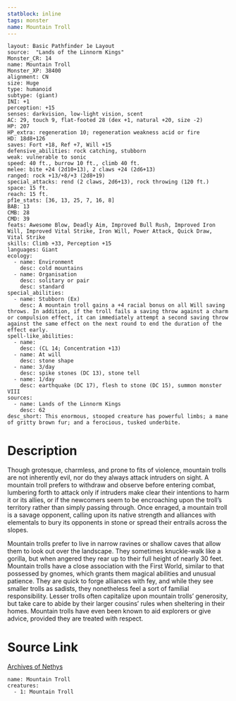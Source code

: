 ```yaml
---
statblock: inline
tags: monster
name: Mountain Troll
---
```

```statblock
layout: Basic Pathfinder 1e Layout
source:  "Lands of the Linnorm Kings"
Monster_CR: 14
name: Mountain Troll
Monster_XP: 38400
alignment: CN
size: Huge
type: humanoid
subtype: (giant)
INI: +1
perception: +15
senses: darkvision, low-light vision, scent
AC: 29, touch 9, flat-footed 28 (dex +1, natural +20, size -2)
HP: 207
HP_extra: regeneration 10; regeneration weakness acid or fire
HD: 18d8+126
saves: Fort +18, Ref +7, Will +15
defensive_abilities: rock catching, stubborn
weak: vulnerable to sonic
speed: 40 ft., burrow 10 ft., climb 40 ft.
melee: bite +24 (2d10+13), 2 claws +24 (2d6+13)
ranged: rock +13/+8/+3 (2d8+19)
special_attacks: rend (2 claws, 2d6+13), rock throwing (120 ft.)
space: 15 ft.
reach: 15 ft.
pf1e_stats: [36, 13, 25, 7, 16, 8]
BAB: 13
CMB: 28
CMD: 39
feats: Awesome Blow, Deadly Aim, Improved Bull Rush, Improved Iron Will, Improved Vital Strike, Iron Will, Power Attack, Quick Draw, Vital Strike
skills: Climb +33, Perception +15
languages: Giant
ecology:
  - name: Environment
    desc: cold mountains
  - name: Organisation
    desc: solitary or pair
    desc: standard
special_abilities:
  - name: Stubborn (Ex)
    desc: A mountain troll gains a +4 racial bonus on all Will saving throws. In addition, if the troll fails a saving throw against a charm or compulsion effect, it can immediately attempt a second saving throw against the same effect on the next round to end the duration of the effect early.
spell-like_abilities:
  - name:
    desc: (CL 14; Concentration +13)
  - name: At will
    desc: stone shape
  - name: 3/day
    desc: spike stones (DC 13), stone tell
  - name: 1/day
    desc: earthquake (DC 17), flesh to stone (DC 15), summon monster VIII
sources:
  - name: Lands of the Linnorm Kings
    desc: 62
desc_short: This enormous, stooped creature has powerful limbs; a mane of gritty brown fur; and a ferocious, tusked underbite.
```
# Description
Though grotesque, charmless, and prone to fits of violence, mountain trolls are not inherently evil, nor do they always attack intruders on sight. A mountain troll prefers to withdraw and observe before entering combat, lumbering forth to attack only if intruders make clear their intentions to harm it or its allies, or if the newcomers seem to be encroaching upon the troll’s territory rather than simply passing through. Once enraged, a mountain troll is a savage opponent, calling upon its native strength and alliances with elementals to bury its opponents in stone or spread their entrails across the slopes.

Mountain trolls prefer to live in narrow ravines or shallow caves that allow them to look out over the landscape. They sometimes knuckle-walk like a gorilla, but when angered they rear up to their full height of nearly 30 feet. Mountain trolls have a close association with the First World, similar to that possessed by gnomes, which grants them magical abilities and unusual patience. They are quick to forge alliances with fey, and while they see smaller trolls as sadists, they nonetheless feel a sort of familial responsibility. Lesser trolls often capitalize upon mountain trolls’ generosity, but take care to abide by their larger cousins’ rules when sheltering in their homes. Mountain trolls have even been known to aid explorers or give advice, provided they are treated with respect.
# Source Link
[Archives of Nethys](https://aonprd.com/MonsterDisplay.aspx?ItemName=Mountain%20Troll)
```encounter-table
name: Mountain Troll
creatures:
  - 1: Mountain Troll
```
